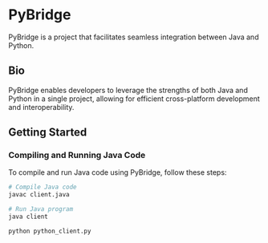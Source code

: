 # PyBridge

PyBridge is a project that facilitates seamless integration between Java and Python.

## Bio

PyBridge enables developers to leverage the strengths of both Java and Python in a single project, allowing for efficient cross-platform development and interoperability.

## Getting Started

### Compiling and Running Java Code

To compile and run Java code using PyBridge, follow these steps:

```bash
# Compile Java code
javac client.java

# Run Java program
java client

python python_client.py
